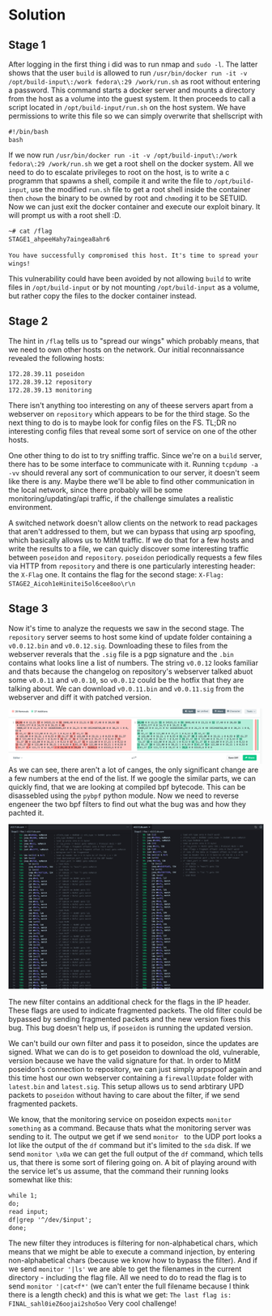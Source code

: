 # Solution

## Stage 1

After logging in the first thing i did was to run nmap and `sudo -l`. The latter shows that the user `build` is allowed to run `/usr/bin/docker run -it -v /opt/build-input\:/work fedora\:29 /work/run.sh` as root without entering a password. This command starts a docker server and mounts a directory from the host as a volume into the guest system. It then proceeds to call a script located in `/opt/build-input/run.sh` on the host system. We have permissions to write this file so we can simply overwrite that shellscript with
```
#!/bin/bash
bash
```
 If we now run `/usr/bin/docker run -it -v /opt/build-input\:/work fedora\:29 /work/run.sh` we get a root shell on the docker system. All we need to do to escalate privileges to root on the host, is to write a c programm that spawns a shell, compile it and write the file to `/opt/build-input`, use the modified `run.sh` file to get a root shell inside the container then `chown` the binary to be owned by root and `chmod`ing it to be SETUID. Now we can just exit the docker container and execute our exploit binary. It will prompt us with a root shell :D.

```
~# cat /flag
STAGE1_ahpeeHahy7aingea8ahr6

You have successfully compromised this host. It's time to spread your wings!
```
This vulnerability could have been avoided by not allowing `build` to write files in `/opt/build-input` or by not mounting `/opt/build-input` as a volume, but rather copy the files to the docker container instead.

## Stage 2

The hint in `/flag` tells us to "spread our wings" which probably means, that we need to own other hosts on the network. Our initial reconnaissance revealed the following hosts:
```
172.28.39.11 poseidon
172.28.39.12 repository
172.28.39.13 monitoring
```

There isn't anything too interesting on any of theese servers apart from a webserver on `repository` which
appears to be for the third stage. So the next thing to do is to maybe look for config files on the FS.
TL;DR no interesting config files that reveal some sort of service on one of the other hosts.

One other thing to do ist to try sniffing traffic. Since we're on a `build` server, there has to be some interface to communicate with it. Running `tcpdump -a -vv` should reveral any sort of communication to our
server, it doesn't seem like there is any.
Maybe there we'll be able to find other communication in the local network, since there probably will be some monitoring/updating/api traffic, if the challenge simulates a realistic environment.

A switched network doesn't allow clients on the network to read packages that aren't addressed to them, but we can bypass that using arp spoofing, which basically allows us to MitM traffic.
If we do that for a few hosts and write the results to a file, we can quicly discover some interesting traffic between `poseidon` and `repository`. `poseidon` periodically requests a few files via HTTP from `repository` and there is one particularly interesting header: the `X-Flag` one. It contains the flag for the second stage:
`X-Flag: STAGE2_Aicoh1eHinitei5ol6cee8oo\r\n`

## Stage 3

Now it's time to analyze the requests we saw in the second stage. The `repository` server seems to host some kind of update folder containing a `v0.0.12.bin` and
`v0.0.12.sig`. Downloading these to files from the webserver reverals that the `.sig` file is a pgp signature and the `.bin` contains what looks line a list of numbers.
The string `v0.0.12` looks familiar and thats because the changelog on repository's webserver talked abuot some `v0.0.11` and `v0.0.10`, so `v0.0.12` could be the hotfix that they are
talking about. We can download `v0.0.11.bin` and `v0.0.11.sig` from the webserver and diff it with patched version.

![](pics/diff.png)
As we can see, there aren't a lot of canges, the only significant change are a few numbers at the end of the list. If we google the similar parts, we can quickly find, that we are looking at compiled bpf bytecode. This can be disassebled using the `pybpf` python module. Now we need to reverse engeneer the two bpf filters to find out what the bug was and how they pachted it.

![](pics/REd.png)

The new filter contains an additional check for the flags in the IP header. These flags are used to indicate fragmented packets. The old filter could be bypassed by sending fragmented packets and the new version fixes this bug. This bug doesn't help us, if `poseidon` is running the updated version.

We can't build our own filter and pass it to poseidon, since the updates are signed. What we can do is to get poseidon to download the old, vulnerable, version because we have the valid signature for that.
In order to MitM poseidon's connection to repository, we can just simply arpspoof again and this time host our own webserver containing a `firewallUpdate` folder with `latest.bin` and `latest.sig`.
This setup allows us to send arbtirary UPD packets to `poseidon` without having to care about the filter, if we send fragmented packets.

We know, that the monitoring service on poseidon expects `monitor something` as a command. Because thats what
the monitoring server was sending to it. The output we get if we send `monitor ` to the UDP port looks a lot
like the output of the `df` command but it's limited to the `sda` disk. If we send `monitor \x0a` we can get
the full output of the `df` command, which tells us, that there is some sort of filering going on. A bit of playing around with the service let's us assume, that the command their running looks somewhat like this:
```shell
while 1;
do;
read input;
df|grep '^/dev/$input';
done;
```

The new filter they introduces is filtering for non-alphabetical chars, which means that we might be able to
execute a command injection, by entering non-alphabetical chars (because we know how to bypass the filter).
And if we send `monitor '|ls'` we are able to get the filenames in the current directory - including the flag file. All we need to do to read the flag is to send `monitor '|cat<f*'` (we can't enter the full filename because I think there is a length check) and this is what we get:
`The last flag is: FINAL_sahl0ieZ6oojai2sho5oo`
Very cool challenge!
